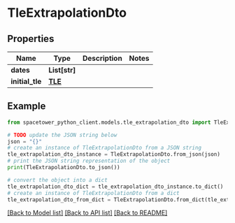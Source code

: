 # TleExtrapolationDto


## Properties

Name | Type | Description | Notes
------------ | ------------- | ------------- | -------------
**dates** | **List[str]** |  | 
**initial_tle** | [**TLE**](TLE.md) |  | 

## Example

```python
from spacetower_python_client.models.tle_extrapolation_dto import TleExtrapolationDto

# TODO update the JSON string below
json = "{}"
# create an instance of TleExtrapolationDto from a JSON string
tle_extrapolation_dto_instance = TleExtrapolationDto.from_json(json)
# print the JSON string representation of the object
print(TleExtrapolationDto.to_json())

# convert the object into a dict
tle_extrapolation_dto_dict = tle_extrapolation_dto_instance.to_dict()
# create an instance of TleExtrapolationDto from a dict
tle_extrapolation_dto_from_dict = TleExtrapolationDto.from_dict(tle_extrapolation_dto_dict)
```
[[Back to Model list]](../README.md#documentation-for-models) [[Back to API list]](../README.md#documentation-for-api-endpoints) [[Back to README]](../README.md)


